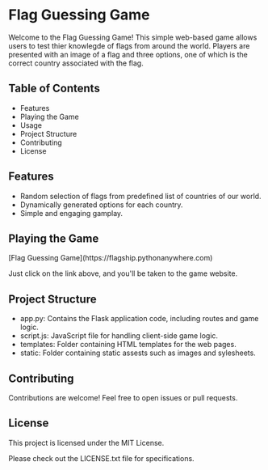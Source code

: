 <h1>Flag Guessing Game</h1>
<p>Welcome to the Flag Guessing Game! This simple web-based game allows users to test thier knowlegde of flags from around the world. Players are presented with an image of a flag and three options, one of which is the correct country associated with the flag.</p>

<h2>Table of Contents</h2>
<ul>
  <li>Features</li>
  <li>Playing the Game</li>
  <li>Usage</li>
  <li>Project Structure</li>
  <li>Contributing</li>
  <li>License</li>
</ul>

<h2>Features</h2>
<ul>
  <li>Random selection of flags from predefined list of countries of our world.</li>
  <li>Dynamically generated options for each country.</li>
  <li>Simple and engaging gamplay.</li>
</ul>

<h2>Playing the Game</h2>
[Flag Guessing Game](https://flagship.pythonanywhere.com)

<p>Just click on the link above, and you'll be taken to the game website.</p>

<h2>Project Structure</h2>
<ul>
  <li>app.py: Contains the Flask application code, including routes and game logic.</li>
  <li>script.js: JavaScript file for handling client-side game logic.</li>
  <li>templates: Folder containing HTML templates for the web pages.</li>
  <li>static: Folder containing static assests such as images and sylesheets.</li>
</ul>

<h2>Contributing</h2>
<p>Contributions are welcome! Feel free to open issues or pull requests.</p>

<h2>License</h2>
<p>This project is licensed under the MIT License.</p>
<p>Please check out the LICENSE.txt file for specifications.</p>
